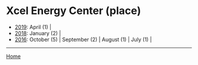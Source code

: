 # Xcel Energy Center (place)

  * [2019](./xcel-energy-center-place-2019.md): 
      April (1) | 
  * [2018](./xcel-energy-center-place-2018.md): 
      January (2) | 
  * [2016](./xcel-energy-center-place-2016.md): 
      October (5) | 
      September (2) | 
      August (1) | 
      July (1) | 

----

[Home](../)
